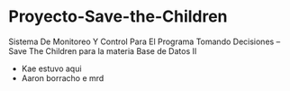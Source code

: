 # Proyecto-Save-the-Children
Sistema De Monitoreo Y Control Para El Programa Tomando Decisiones – Save The Children para la materia Base de Datos II
- Kae estuvo aqui
- Aaron borracho e mrd
